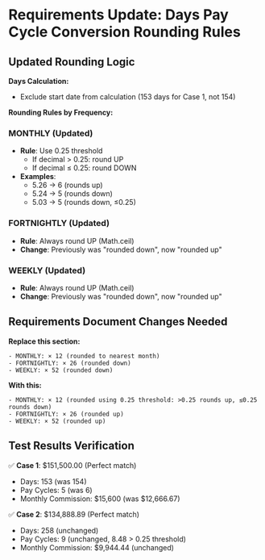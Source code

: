 # Requirements Update: Days Pay Cycle Conversion Rounding Rules

## Updated Rounding Logic

**Days Calculation:**
- Exclude start date from calculation (153 days for Case 1, not 154)

**Rounding Rules by Frequency:**

### MONTHLY (Updated)
- **Rule**: Use 0.25 threshold
  - If decimal > 0.25: round UP
  - If decimal ≤ 0.25: round DOWN
- **Examples**:
  - 5.26 → 6 (rounds up)
  - 5.24 → 5 (rounds down)
  - 5.03 → 5 (rounds down, ≤0.25)

### FORTNIGHTLY (Updated)
- **Rule**: Always round UP (Math.ceil)
- **Change**: Previously was "rounded down", now "rounded up"

### WEEKLY (Updated)  
- **Rule**: Always round UP (Math.ceil)
- **Change**: Previously was "rounded down", now "rounded up"

## Requirements Document Changes Needed

**Replace this section:**
```
- MONTHLY: × 12 (rounded to nearest month)
- FORTNIGHTLY: × 26 (rounded down)
- WEEKLY: × 52 (rounded down)
```

**With this:**
```
- MONTHLY: × 12 (rounded using 0.25 threshold: >0.25 rounds up, ≤0.25 rounds down)  
- FORTNIGHTLY: × 26 (rounded up)
- WEEKLY: × 52 (rounded up)
```

## Test Results Verification

✅ **Case 1**: $151,500.00 (Perfect match)
- Days: 153 (was 154)
- Pay Cycles: 5 (was 6) 
- Monthly Commission: $15,600 (was $12,666.67)

✅ **Case 2**: $134,888.89 (Perfect match)
- Days: 258 (unchanged)
- Pay Cycles: 9 (unchanged, 8.48 > 0.25 threshold)
- Monthly Commission: $9,944.44 (unchanged) 